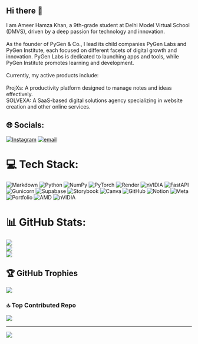 ## Hi there 👋

I am Ameer Hamza Khan, a 9th-grade student at Delhi Model Virtual School (DMVS), driven by a deep passion for technology and innovation.<br><br>As the founder of PyGen & Co., I lead its child companies PyGen Labs and PyGen Institute, each focused on different facets of digital growth and innovation. PyGen Labs is dedicated to launching apps and tools, while PyGen Institute promotes learning and development.<br><br>Currently, my active products include:<br><br>ProjXs: A productivity platform designed to manage notes and ideas effectively.<br>SOLVEXA: A SaaS-based digital solutions agency specializing in website creation and other online services.


## 🌐 Socials:
[![Instagram](https://img.shields.io/badge/Instagram-%23E4405F.svg?logo=Instagram&logoColor=white)](https://instagram.com/hamzakhan_7.0) [![email](https://img.shields.io/badge/Email-D14836?logo=gmail&logoColor=white)](mailto:ameerhamzakha07@gmail.com) 

# 💻 Tech Stack:
![Markdown](https://img.shields.io/badge/markdown-%23000000.svg?style=for-the-badge&logo=markdown&logoColor=white) ![Python](https://img.shields.io/badge/python-3670A0?style=for-the-badge&logo=python&logoColor=ffdd54) ![NumPy](https://img.shields.io/badge/numpy-%23013243.svg?style=for-the-badge&logo=numpy&logoColor=white) ![PyTorch](https://img.shields.io/badge/PyTorch-%23EE4C2C.svg?style=for-the-badge&logo=PyTorch&logoColor=white) ![Render](https://img.shields.io/badge/Render-%46E3B7.svg?style=for-the-badge&logo=render&logoColor=white) ![nVIDIA](https://img.shields.io/badge/cuda-000000.svg?style=for-the-badge&logo=nVIDIA&logoColor=green) ![FastAPI](https://img.shields.io/badge/FastAPI-005571?style=for-the-badge&logo=fastapi) ![Gunicorn](https://img.shields.io/badge/gunicorn-%298729.svg?style=for-the-badge&logo=gunicorn&logoColor=white) ![Supabase](https://img.shields.io/badge/Supabase-3ECF8E?style=for-the-badge&logo=supabase&logoColor=white) ![Storybook](https://img.shields.io/badge/-Storybook-FF4785?style=for-the-badge&logo=storybook&logoColor=white) ![Canva](https://img.shields.io/badge/Canva-%2300C4CC.svg?style=for-the-badge&logo=Canva&logoColor=white) ![GitHub](https://img.shields.io/badge/github-%23121011.svg?style=for-the-badge&logo=github&logoColor=white) ![Notion](https://img.shields.io/badge/Notion-%23000000.svg?style=for-the-badge&logo=notion&logoColor=white) ![Meta](https://img.shields.io/badge/Meta-%230467DF.svg?style=for-the-badge&logo=Meta&logoColor=white) ![Portfolio](https://img.shields.io/badge/Portfolio-%23000000.svg?style=for-the-badge&logo=firefox&logoColor=#FF7139) ![AMD](https://img.shields.io/badge/AMD-%23000000.svg?style=for-the-badge&logo=amd&logoColor=white) ![nVIDIA](https://img.shields.io/badge/nVIDIA-%2376B900.svg?style=for-the-badge&logo=nVIDIA&logoColor=white)
# 📊 GitHub Stats:
![](https://github-readme-stats.vercel.app/api?username=pygen-inteliigence&theme=dark&hide_border=false&include_all_commits=false&count_private=false)<br/>
![](https://github-readme-streak-stats.herokuapp.com/?user=pygen-inteliigence&theme=dark&hide_border=false)<br/>
![](https://github-readme-stats.vercel.app/api/top-langs/?username=pygen-inteliigence&theme=dark&hide_border=false&include_all_commits=false&count_private=false&layout=compact)

## 🏆 GitHub Trophies
![](https://github-profile-trophy.vercel.app/?username=pygen-inteliigence&theme=radical&no-frame=false&no-bg=true&margin-w=4)

### 🔝 Top Contributed Repo
![](https://github-contributor-stats.vercel.app/api?username=pygen-inteliigence&limit=5&theme=transparent&combine_all_yearly_contributions=true)

---
[![](https://visitcount.itsvg.in/api?id=pygen-inteliigence&icon=2&color=1)](https://visitcount.itsvg.in)

<!-- Proudly created with GPRM ( https://gprm.itsvg.in ) -->
